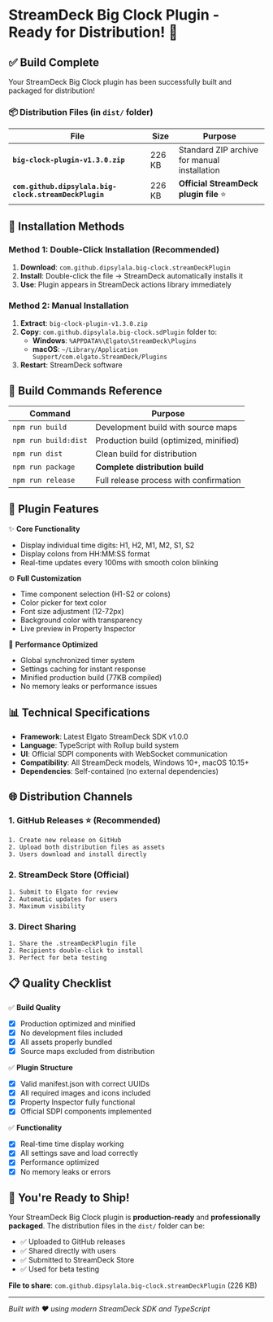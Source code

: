 # StreamDeck Big Clock Plugin - Ready for Distribution! 🚀

## ✅ Build Complete

Your StreamDeck Big Clock plugin has been successfully built and packaged for distribution!

### 📦 Distribution Files (in `dist/` folder)

| File | Size | Purpose |
|------|------|---------|
| **`big-clock-plugin-v1.3.0.zip`** | 226 KB | Standard ZIP archive for manual installation |
| **`com.github.dipsylala.big-clock.streamDeckPlugin`** | 226 KB | **Official StreamDeck plugin file** ⭐ |

## 🎯 Installation Methods

### Method 1: Double-Click Installation (Recommended)
1. **Download**: `com.github.dipsylala.big-clock.streamDeckPlugin`
2. **Install**: Double-click the file → StreamDeck automatically installs it
3. **Use**: Plugin appears in StreamDeck actions library immediately

### Method 2: Manual Installation
1. **Extract**: `big-clock-plugin-v1.3.0.zip`
2. **Copy**: `com.github.dipsylala.big-clock.sdPlugin` folder to:
   - **Windows**: `%APPDATA%\Elgato\StreamDeck\Plugins`
   - **macOS**: `~/Library/Application Support/com.elgato.StreamDeck/Plugins`
3. **Restart**: StreamDeck software

## 🔧 Build Commands Reference

| Command | Purpose |
|---------|---------|
| `npm run build` | Development build with source maps |
| `npm run build:dist` | Production build (optimized, minified) |
| `npm run dist` | Clean build for distribution |
| `npm run package` | **Complete distribution build** |
| `npm run release` | Full release process with confirmation |

## 🎨 Plugin Features

✨ **Core Functionality**
- Display individual time digits: H1, H2, M1, M2, S1, S2
- Display colons from HH:MM:SS format
- Real-time updates every 100ms with smooth colon blinking

⚙️ **Full Customization**
- Time component selection (H1-S2 or colons)
- Color picker for text color
- Font size adjustment (12-72px)
- Background color with transparency
- Live preview in Property Inspector

🚀 **Performance Optimized**
- Global synchronized timer system
- Settings caching for instant response
- Minified production build (77KB compiled)
- No memory leaks or performance issues

## 📊 Technical Specifications

- **Framework**: Latest Elgato StreamDeck SDK v1.0.0
- **Language**: TypeScript with Rollup build system
- **UI**: Official SDPI components with WebSocket communication
- **Compatibility**: All StreamDeck models, Windows 10+, macOS 10.15+
- **Dependencies**: Self-contained (no external dependencies)

## 🌐 Distribution Channels

### 1. GitHub Releases ⭐ (Recommended)
```
1. Create new release on GitHub
2. Upload both distribution files as assets
3. Users download and install directly
```

### 2. StreamDeck Store (Official)
```
1. Submit to Elgato for review
2. Automatic updates for users
3. Maximum visibility
```

### 3. Direct Sharing
```
1. Share the .streamDeckPlugin file
2. Recipients double-click to install
3. Perfect for beta testing
```

## 📋 Quality Checklist

✅ **Build Quality**
- [x] Production optimized and minified
- [x] No development files included
- [x] All assets properly bundled
- [x] Source maps excluded from distribution

✅ **Plugin Structure**
- [x] Valid manifest.json with correct UUIDs
- [x] All required images and icons included
- [x] Property Inspector fully functional
- [x] Official SDPI components implemented

✅ **Functionality**
- [x] Real-time time display working
- [x] All settings save and load correctly
- [x] Performance optimized
- [x] No memory leaks or errors

## 🎉 You're Ready to Ship!

Your StreamDeck Big Clock plugin is **production-ready** and **professionally packaged**. The distribution files in the `dist/` folder can be:

- ✅ Uploaded to GitHub releases
- ✅ Shared directly with users
- ✅ Submitted to StreamDeck Store
- ✅ Used for beta testing

**File to share**: `com.github.dipsylala.big-clock.streamDeckPlugin` (226 KB)

---
*Built with ❤️ using modern StreamDeck SDK and TypeScript*
